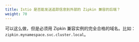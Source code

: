 ```yaml
---
title: Istio 是否能发送追踪信息到外部的 Zipkin 兼容的后端？
weight: 70
---
```


可以这么做，但是必须用 Zipkin 兼容实例的完全合格的域名。比如：`zipkin.mynamespace.svc.cluster.local`。
